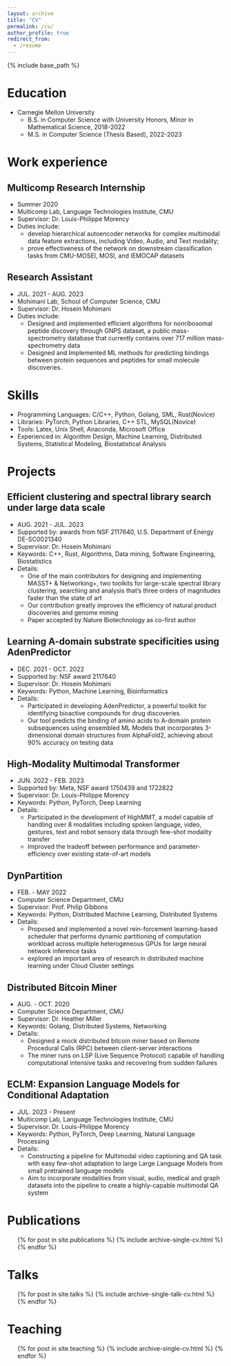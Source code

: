 ```yaml
---
layout: archive
title: "CV"
permalink: /cv/
author_profile: true
redirect_from:
  - /resume
---
```


{% include base_path %}

Education
======
* Carnegie Mellon University
  * B.S. in Computer Science with University Honors, Minor in Mathematical Science, 2018-2022
  * M.S. in Computer Science (Thesis Based), 2022-2023

Work experience
======

Multicomp Research Internship
----
  * Summer 2020 
  * Multicomp Lab, Language Technologies Institute, CMU
  * Supervisor: Dr. Louis-Philippe Morency
  * Duties include:
    * develop hierarchical autoencoder networks for complex multimodal data feature extractions, including Video, Audio, and Text modality;
    * prove effectiveness of the network on downstream classification tasks from CMU-MOSEI, MOSI, and IEMOCAP datasets


Research Assistant
----
  * JUL. 2021 - AUG. 2023
  * Mohimani Lab, School of Computer Science, CMU
  * Supervisor: Dr. Hosein Mohimani
  * Duties include:
    * Designed and implemented efficient algorithms for nonribosomal peptide discovery through GNPS dataset, a public mass-spectrometry database that currently contains over 717 million mass-spectrometry data
    * Designed and Implemented ML methods for predicting bindings between protein sequences and peptides for small molecule discoveries.


Skills
======
* Programming Languages: C/C++, Python, Golang, SML, Rust(Novice)
* Libraries: PyTorch, Python Libraries, C++ STL, MySQL(Novice)
* Tools: Latex, Unix Shell, Anaconda, Microsoft Office
* Experienced in: Algorithm Design, Machine Learning, Distributed Systems, Statistical Modeling, Biostatistical Analysis


Projects
======

Efficient clustering and spectral library search under large data scale
----
* AUG. 2021 - JUL. 2023
* Supported by: awards from NSF 2117640, U.S. Department of Energy DE-SC0021340
* Supervisor: Dr. Hosein Mohimani
* Keywords: C++, Rust, Algorithms, Data mining, Software Engineering, Biostatistics
* Details:
  * One of the main contributors for designing and implementing MASST+ & Networking+, two toolkits for large-scale spectral library clustering, searching and analysis that’s three orders of magnitudes faster than the state of art
  * Our contribution greatly improves the efficiency of natural product discoveries and genome mining
  * Paper accepted by Nature Biotechnology as co-first author
  
Learning A-domain substrate specificities using AdenPredictor
----
* DEC. 2021 - OCT. 2022
* Supported by: NSF award 2117640
* Supervisor: Dr. Hosein Mohimani
* Keywords: Python, Machine Learning, Bioinformatics
* Details:
  * Participated in developing AdenPredictor, a powerful toolkit for identifying bioactive compounds for drug discoveries.
  * Our tool predicts the binding of amino acids to A-domain protein subsequences using ensembled ML Models that incorporates 3-dimensional domain structures from AlphaFold2, achieving about 90% accuracy on testing data
  
High-Modality Multimodal Transformer
----
* JUN. 2022 - FEB. 2023
* Supported by: Meta, NSF award 1750439 and 1722822
* Supervisor: Dr. Louis-Philippe Morency
* Keywords: Python, PyTorch, Deep Learning
* Details:
  * Participated in the development of HighMMT, a model capable of handling over 8 modalities including spoken language, video, gestures, text and robot sensory data through few-shot modality transfer
  * Improved the tradeoff between performance and parameter-efficiency over existing state-of-art models
  
DynPartition
----
* FEB. - MAY 2022
* Computer Science Department, CMU
* Supervisor: Prof. Philip Gibbons
* Keywords: Python, Distributed Machine Learning, Distributed Systems
* Details:
  * Proposed and implemented a novel rein-forcement learning-based scheduler that performs dynamic partitioning of computation workload across multiple heterogeneous GPUs for large neural network inference tasks
  * explored an important area of research in distributed machine learning under Cloud Cluster settings

Distributed Bitcoin Miner
----
* AUG. - OCT. 2020
* Computer Science Department, CMU
* Supervisor: Dr. Heather Miller
* Keywords: Golang, Distributed Systems, Networking
* Details:
  * Designed a mock distributed bitcoin miner based on Remote Procedural Calls (RPC) between client-server interactions
  * The miner runs on LSP (Live Sequence Protocol) capable of handling computational intensive tasks and recovering from sudden failures

ECLM: Expansion Language Models for Conditional Adaptation
----
* JUL. 2023 - Present
* Multicomp Lab, Language Technologies Institute, CMU
* Supervisor: Dr. Louis-Philippe Morency
* Keywords: Python, PyTorch, Deep Learning, Natural Language Processing
* Details:
  * Constructing a pipeline for Multimodal video captioning and QA task with easy few-shot adaptation to large Large Language Models from small pretrained language models
  * Aim to incorporate modalities from visual, audio, medical and graph datasets into the pipeline to create a highly-capable multimodal QA system

Publications
======
  <ul>{% for post in site.publications %}
    {% include archive-single-cv.html %}
  {% endfor %}</ul>

Talks
======
  <ul>{% for post in site.talks %}
    {% include archive-single-talk-cv.html %}
  {% endfor %}</ul>
  
Teaching
======
  <ul>{% for post in site.teaching %}
    {% include archive-single-cv.html %}
  {% endfor %}</ul>
  

